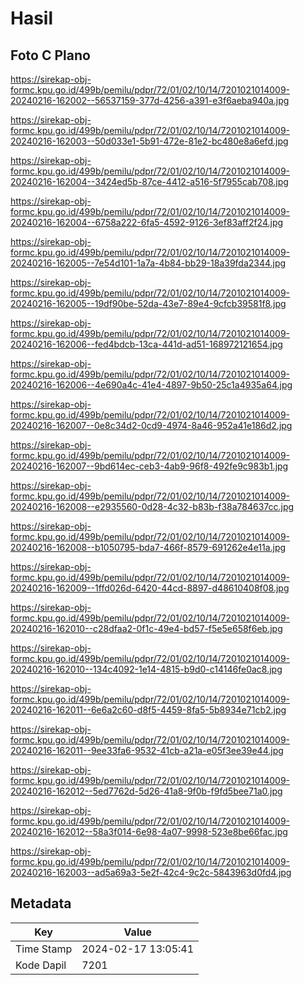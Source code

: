# Hasil

## Foto C Plano

https://sirekap-obj-formc.kpu.go.id/499b/pemilu/pdpr/72/01/02/10/14/7201021014009-20240216-162002--56537159-377d-4256-a391-e3f6aeba940a.jpg

https://sirekap-obj-formc.kpu.go.id/499b/pemilu/pdpr/72/01/02/10/14/7201021014009-20240216-162003--50d033e1-5b91-472e-81e2-bc480e8a6efd.jpg

https://sirekap-obj-formc.kpu.go.id/499b/pemilu/pdpr/72/01/02/10/14/7201021014009-20240216-162004--3424ed5b-87ce-4412-a516-5f7955cab708.jpg

https://sirekap-obj-formc.kpu.go.id/499b/pemilu/pdpr/72/01/02/10/14/7201021014009-20240216-162004--6758a222-6fa5-4592-9126-3ef83aff2f24.jpg

https://sirekap-obj-formc.kpu.go.id/499b/pemilu/pdpr/72/01/02/10/14/7201021014009-20240216-162005--7e54d101-1a7a-4b84-bb29-18a39fda2344.jpg

https://sirekap-obj-formc.kpu.go.id/499b/pemilu/pdpr/72/01/02/10/14/7201021014009-20240216-162005--19df90be-52da-43e7-89e4-9cfcb39581f8.jpg

https://sirekap-obj-formc.kpu.go.id/499b/pemilu/pdpr/72/01/02/10/14/7201021014009-20240216-162006--fed4bdcb-13ca-441d-ad51-168972121654.jpg

https://sirekap-obj-formc.kpu.go.id/499b/pemilu/pdpr/72/01/02/10/14/7201021014009-20240216-162006--4e690a4c-41e4-4897-9b50-25c1a4935a64.jpg

https://sirekap-obj-formc.kpu.go.id/499b/pemilu/pdpr/72/01/02/10/14/7201021014009-20240216-162007--0e8c34d2-0cd9-4974-8a46-952a41e186d2.jpg

https://sirekap-obj-formc.kpu.go.id/499b/pemilu/pdpr/72/01/02/10/14/7201021014009-20240216-162007--9bd614ec-ceb3-4ab9-96f8-492fe9c983b1.jpg

https://sirekap-obj-formc.kpu.go.id/499b/pemilu/pdpr/72/01/02/10/14/7201021014009-20240216-162008--e2935560-0d28-4c32-b83b-f38a784637cc.jpg

https://sirekap-obj-formc.kpu.go.id/499b/pemilu/pdpr/72/01/02/10/14/7201021014009-20240216-162008--b1050795-bda7-466f-8579-691262e4e11a.jpg

https://sirekap-obj-formc.kpu.go.id/499b/pemilu/pdpr/72/01/02/10/14/7201021014009-20240216-162009--1ffd026d-6420-44cd-8897-d48610408f08.jpg

https://sirekap-obj-formc.kpu.go.id/499b/pemilu/pdpr/72/01/02/10/14/7201021014009-20240216-162010--c28dfaa2-0f1c-49e4-bd57-f5e5e658f6eb.jpg

https://sirekap-obj-formc.kpu.go.id/499b/pemilu/pdpr/72/01/02/10/14/7201021014009-20240216-162010--134c4092-1e14-4815-b9d0-c14146fe0ac8.jpg

https://sirekap-obj-formc.kpu.go.id/499b/pemilu/pdpr/72/01/02/10/14/7201021014009-20240216-162011--6e6a2c60-d8f5-4459-8fa5-5b8934e71cb2.jpg

https://sirekap-obj-formc.kpu.go.id/499b/pemilu/pdpr/72/01/02/10/14/7201021014009-20240216-162011--9ee33fa6-9532-41cb-a21a-e05f3ee39e44.jpg

https://sirekap-obj-formc.kpu.go.id/499b/pemilu/pdpr/72/01/02/10/14/7201021014009-20240216-162012--5ed7762d-5d26-41a8-9f0b-f9fd5bee71a0.jpg

https://sirekap-obj-formc.kpu.go.id/499b/pemilu/pdpr/72/01/02/10/14/7201021014009-20240216-162012--58a3f014-6e98-4a07-9998-523e8be66fac.jpg

https://sirekap-obj-formc.kpu.go.id/499b/pemilu/pdpr/72/01/02/10/14/7201021014009-20240216-162003--ad5a69a3-5e2f-42c4-9c2c-5843963d0fd4.jpg


## Metadata

| Key        | Value               |
| ---------- | ------------------- |
| Time Stamp | 2024-02-17 13:05:41 |
| Kode Dapil | 7201                |



